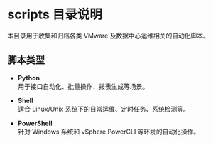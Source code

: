 # scripts 目录说明

本目录用于收集和归档各类 VMware 及数据中心运维相关的自动化脚本。

## 脚本类型

- **Python**  
  用于接口自动化、批量操作、报表生成等场景。

- **Shell**  
  适合 Linux/Unix 系统下的日常运维、定时任务、系统检测等。

- **PowerShell**  
  针对 Windows 系统和 vSphere PowerCLI 等环境的自动化操作。
